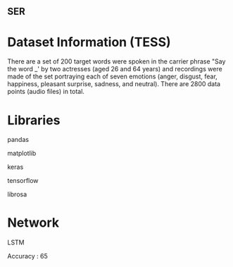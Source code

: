 ## SER

# Dataset Information (TESS)

There are a set of 200 target words were spoken in the carrier phrase "Say the word _' by two actresses (aged 26 and 64 years) and recordings were made of the set portraying each of seven emotions (anger, disgust, fear, happiness, pleasant surprise, sadness, and neutral). There are 2800 data points (audio files) in total.

# Libraries

pandas

matplotlib

keras

tensorflow

librosa

# Network

LSTM

Accuracy : 65
